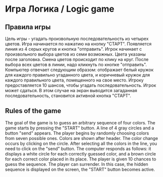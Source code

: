 # Игра Логика / Logic game
## Правила игры 
Цель игры - угадать произвольную последовательность из четырех цветов. 
Игра начинается по нажатию на кнопку "СТАРТ". Появляется линия из 4 серых кругов и кнопка "отправить".
Игрок начинает с произвольного выбора цветов из семи возможных. Цвета указаны после 
заголовка. Смена цветов происходит по клику на круг. После выбора всех цветов в линии, надо кликнуть по кнопке "отправить".
Компьютер отвечает следующим образом: отображает белый кружок для каждого правильно угаданного цвета, и коричневый кружок для каждого правильного цвета, помещенного на свое место.
Игроку предоставляется 10 шансов, чтобы угадать последовательность. 
Игрок может сдаться. В этом случае на экран выводится загаданная последовательность, становится активной кнопка "СТАРТ".
## Rules of the game
The goal of the game is to guess an arbitrary sequence of four colors.
The game starts by pressing the "START" button. A line of 4 gray circles and a button "send" appears.
The player begins by randomly choosing colors from seven possible ones. Colors are shown after header. The color change occurs by clicking on the circle. After selecting all the colors in the line, you need to click on the "send" button. 
The computer responds as follows: it displays a white circle for each correctly guessed color, and a brown circle for each correct color placed in its place.
The player is given 10 chances to guess the sequence.
The player can surrender. In this case, the hidden sequence is displayed on the screen, the "START" button becomes active.

